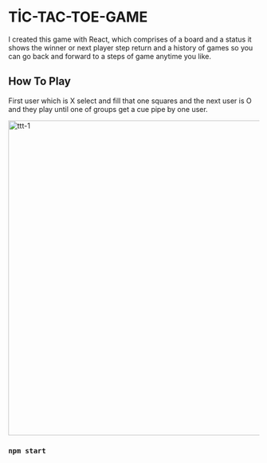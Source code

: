 # TİC-TAC-TOE-GAME
I created this game with React, which comprises of a board and a status it shows the winner or next player step return and a history of games so you can go back and forward to a steps of game anytime you like.

## How To Play
First user which is X select and fill that one squares and the next user is O and they play until one of groups get a cue pipe by one user.

<img width="630" alt="ttt-1" src="https://user-images.githubusercontent.com/83697951/156179674-e3463e21-e585-4a70-9349-17f853adaccd.png">




### `npm start`
